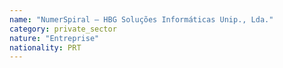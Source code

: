 ```yaml
---
name: "NumerSpiral – HBG Soluções Informáticas Unip., Lda."
category: private_sector
nature: "Entreprise"
nationality: PRT
---
```

    